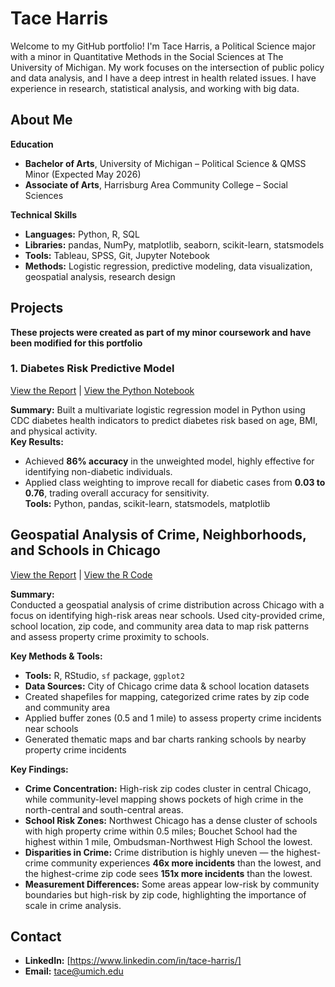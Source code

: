 # **Tace Harris**  

Welcome to my GitHub portfolio! I'm Tace Harris, a Political Science major with a minor in Quantitative Methods in the Social Sciences at The University of Michigan. My work focuses on the intersection of public policy and data analysis, and I have a deep intrest in health related issues. I have experience in research, statistical analysis, and working with big data.

## About Me

**Education**
- **Bachelor of Arts**, University of Michigan – Political Science & QMSS Minor (Expected May 2026)  
- **Associate of Arts**, Harrisburg Area Community College – Social Sciences  

**Technical Skills**
- **Languages:** Python, R, SQL  
- **Libraries:** pandas, NumPy, matplotlib, seaborn, scikit-learn, statsmodels  
- **Tools:** Tableau, SPSS, Git, Jupyter Notebook  
- **Methods:** Logistic regression, predictive modeling, data visualization, geospatial analysis, research design


## **Projects**  
**These projects were created as part of my minor coursework and have been modified for this portfolio**
### 1. Diabetes Risk Predictive Model  
[View the Report](./Report1.pdf)  | [View the Python Notebook](./Diabetes_Risk_Predictive_Model.ipynb)

**Summary:** Built a multivariate logistic regression model in Python using CDC diabetes health indicators to predict diabetes risk based on age, BMI, and physical activity.  
**Key Results:**  
- Achieved **86% accuracy** in the unweighted model, highly effective for identifying non-diabetic individuals.  
- Applied class weighting to improve recall for diabetic cases from **0.03 to 0.76**, trading overall accuracy for sensitivity.  
**Tools:** Python, pandas, scikit-learn, statsmodels, matplotlib
  
## Geospatial Analysis of Crime, Neighborhoods, and Schools in Chicago  
[View the Report](./Geospatial_Data_Project.pdf) | [View the R Code](./Project1.R)

**Summary:**  
Conducted a geospatial analysis of crime distribution across Chicago with a focus on identifying high-risk areas near schools. Used city-provided crime, school location, zip code, and community area data to map risk patterns and assess property crime proximity to schools.

**Key Methods & Tools:**  
- **Tools:** R, RStudio, `sf` package, `ggplot2`  
- **Data Sources:** City of Chicago crime data & school location datasets  
- Created shapefiles for mapping, categorized crime rates by zip code and community area  
- Applied buffer zones (0.5 and 1 mile) to assess property crime incidents near schools  
- Generated thematic maps and bar charts ranking schools by nearby property crime incidents

**Key Findings:**  
- **Crime Concentration:** High-risk zip codes cluster in central Chicago, while community-level mapping shows pockets of high crime in the north-central and south-central areas.  
- **School Risk Zones:** Northwest Chicago has a dense cluster of schools with high property crime within 0.5 miles; Bouchet School had the highest within 1 mile, Ombudsman-Northwest High School the lowest.  
- **Disparities in Crime:** Crime distribution is highly uneven — the highest-crime community experiences **46x more incidents** than the lowest, and the highest-crime zip code sees **151x more incidents** than the lowest.  
- **Measurement Differences:** Some areas appear low-risk by community boundaries but high-risk by zip code, highlighting the importance of scale in crime analysis.


## Contact
- **LinkedIn:** [https://www.linkedin.com/in/tace-harris/]
- **Email:** tace@umich.edu
  

